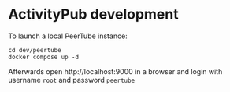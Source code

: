 # ActivityPub development

To launch a local PeerTube instance:

```
cd dev/peertube
docker compose up -d
```
Afterwards open http://localhost:9000 in a browser and login with username `root` and password `peertube`


